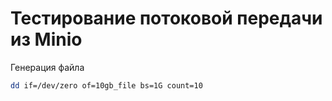 # Тестирование потоковой передачи из Minio
Генерация файла
```bash
dd if=/dev/zero of=10gb_file bs=1G count=10
```